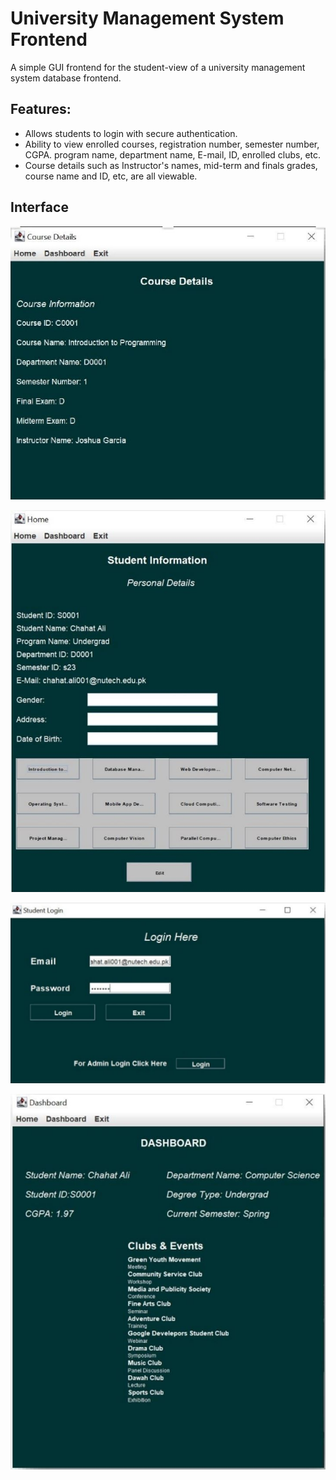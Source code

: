 # University Management System Frontend
A simple GUI frontend for the student-view of a university management system database frontend.

## Features:
- Allows students to login with secure authentication.
- Ability to view enrolled courses, registration number, semester number, CGPA. program name, department name, E-mail, ID, enrolled clubs, etc.
- Course details such as Instructor's names, mid-term and finals grades, course name and ID, etc, are all viewable.

## Interface

![Course Details](/repo/C1.JPG)

![Student Information](/repo/C2.JPG)

![Login](/repo/C3.JPG)

![Student Dashboard](/repo/C4.JPG)
